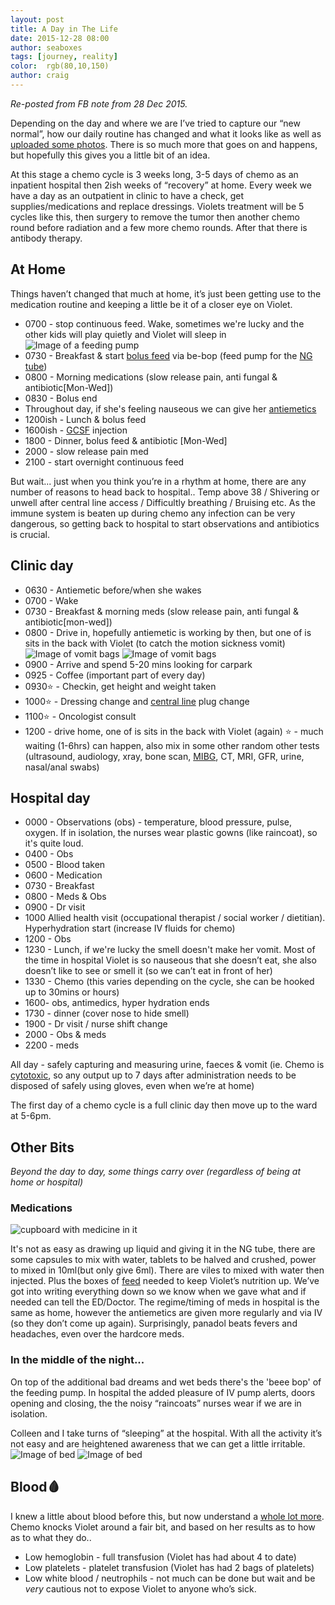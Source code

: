 ```yaml
---
layout: post
title: A Day in The Life
date: 2015-12-28 08:00
author: seaboxes
tags: [journey, reality]
color:  rgb(80,10,150)
author: craig
---
```

*Re-posted from FB note from 28 Dec 2015.*

Depending on the day and where we are I’ve tried to capture our “new normal”, how our daily routine has changed and what it looks like as well as [uploaded some photos](https://www.facebook.com/media/set/?set=a.10153511821448509.1073741829.684173508&amp;type=1&amp;l=9f71288a0f). There is so much more that goes on and happens, but hopefully this gives you a little bit of an idea.

At this stage a chemo cycle is 3 weeks long, 3-5 days of chemo as an inpatient hospital then 2ish weeks of “recovery” at home. Every week we have a day as an outpatient in clinic to have a check, get supplies/medications and replace dressings. Violets treatment will be 5 cycles like this, then surgery to remove the tumor then another chemo round before radiation and a few more chemo rounds. After that there is antibody therapy.

## At Home
Things haven’t changed that much at home, it’s just been getting use to the medication routine and keeping a little be it of a closer eye on Violet.
* 0700 - stop continuous feed. Wake, sometimes we're lucky and the other kids will play quietly and Violet will sleep in
![Image of a feeding pump](/assets/img/posts/be-bop.jpg "Violet and Be-Bop")
* 0730 - Breakfast & start [bolus feed](https://en.wikipedia.org/wiki/Bolus_(medicine)) via be-bop (feed pump for the [NG tube](https://en.wikipedia.org/wiki/Nasogastric_intubation))
* 0800 - Morning medications (slow release pain, anti fungal & antibiotic[Mon-Wed])
* 0830 - Bolus end
* Throughout day, if she's feeling nauseous we can give her [antiemetics](https://en.wikipedia.org/wiki/Antiemetic)
* 1200ish - Lunch & bolus feed
* 1600ish - [GCSF](https://en.wikipedia.org/wiki/Granulocyte_colony-stimulating_factor) injection</li>
* 1800 - Dinner, bolus feed & antibiotic [Mon-Wed]
* 2000 - slow release pain med
* 2100 - start overnight continuous feed

But wait... just when you think you’re in a rhythm at home, there are any number of reasons to head back to hospital.. Temp above 38 / Shivering or unwell after central line access / Difficultly breathing / Bruising etc. As the immune system is beaten up during chemo <span class="_5yi_">any</span> infection can be very dangerous, so getting back to hospital to start observations and antibiotics is crucial.


## Clinic day
* 0630 - Antiemetic before/when she wakes
* 0700 - Wake
* 0730 - Breakfast & morning meds (slow release pain, anti fungal & antibiotic[mon-wed])
* 0800 - Drive in, hopefully antiemetic is working by then, but one of is sits in the back with Violet (to catch the motion sickness vomit)
![Image of vomit bags](/assets/img/posts/backseat-driver.jpg "I'm learning how to be a great backseat driver")
![Image of vomit bags](/assets/img/posts/gift-bag.jpg "If we're luck we get a 'gift bag' or two during the 30-50 min drive.")
* 0900 - Arrive and spend 5-20 mins looking for carpark
* 0925 - Coffee (important part of every day)
* 0930⭐ - Checkin, get height and weight taken
* 1000⭐ - Dressing change and [central line](https://en.wikipedia.org/wiki/Central_venous_catheter) plug change
* 1100⭐ - Oncologist consult
* 1200 - drive home, one of is sits in the back with Violet (again)
⭐ - much waiting (1-6hrs) can happen, also mix in some other random other tests (ultrasound, audiology, xray, bone scan, [MIBG](https://en.wikipedia.org/wiki/Iobenguane), CT, MRI, GFR, urine, nasal/anal swabs)

## Hospital day

* 0000 - Observations (obs) - temperature, blood pressure, pulse, oxygen. If in isolation, the nurses wear plastic gowns (like raincoat), so it's quite loud.
* 0400 - Obs
* 0500 - Blood taken
* 0600 - Medication
* 0730 - Breakfast
* 0800 - Meds & Obs
* 0900 - Dr visit
* 1000 Allied health visit (occupational therapist / social worker / dietitian). Hyperhydration start (increase IV fluids for chemo)
* 1200 - Obs
* 1230 - Lunch, if we're lucky the smell doesn't make her vomit. Most of the time in hospital Violet is so nauseous that she doesn’t eat, she also doesn’t like to see or smell it (so we can’t eat in front of her)
* 1330 - Chemo (this varies depending on the cycle, she can be hooked up to 30mins or hours)
* 1600- obs, antimedics, hyper hydration ends
* 1730 - dinner (cover nose to hide smell)
* 1900 - Dr visit / nurse shift change
* 2000 - Obs & meds
* 2200 - meds

All day - safely capturing and measuring urine, faeces & vomit (ie. Chemo is [cytotoxic](https://en.wikipedia.org/wiki/Cytotoxicity), so any output up to 7 days after administration needs to be disposed of safely using gloves, even when we’re at home)

The first day of a chemo cycle is a full clinic day then move up to the ward at 5-6pm.

## Other Bits
*Beyond the day to day, some things carry over (regardless of being at home or hospital)*

### Medications
![cupboard with medicine in it](./assets/img/posts/medication-cupboard.jpg "We've had to find another cupboard to keep all the medications in")

It's not as easy as drawing up liquid and giving it in the NG tube, there are some capsules to mix with water, tablets to be halved and crushed, power to mixed in 10ml(but only give 6ml). There are viles to mixed with water then injected. Plus the boxes of [feed](https://nutriciamedical.com.au/products/nutrini/) needed to keep Violet’s nutrition up. We’ve got into writing everything down so we know when we gave what and if needed can tell the ED/Doctor. The regime/timing of meds in hospital is the same as home, however the antiemetics are given more regularly and via IV (so they don’t come up again). Surprisingly, panadol beats fevers and headaches, even over the hardcore meds.

### In the middle of the night...
On top of the additional bad dreams and wet beds there's the 'beee bop' of the feeding pump. In hospital the added pleasure of IV pump alerts, doors opening and closing, the the noisy “raincoats” nurses wear if we are in isolation.

Colleen and I take turns of “sleeping” at the hospital. With all the activity it’s not easy and are heightened awareness that we can get a little irritable.
![Image of bed](/assets/img/posts/bed-day.jpg "Couch during the day")
![Image of bed](/assets/img/posts/bed-night.jpg "Bed at night")

## Blood🩸
I knew a little about blood before this, but now understand a [whole lot more](http://www.hematology.org/Patients/Basics). Chemo knocks Violet around a fair bit, and based on her results as to how as to what they do..
* Low hemoglobin - full transfusion (Violet has had about 4 to date)
* Low platelets - platelet transfusion (Violet has had 2 bags of platelets)
* Low white blood / neutrophils - not much can be done but wait and be *very* cautious not to expose Violet to anyone who’s sick.
